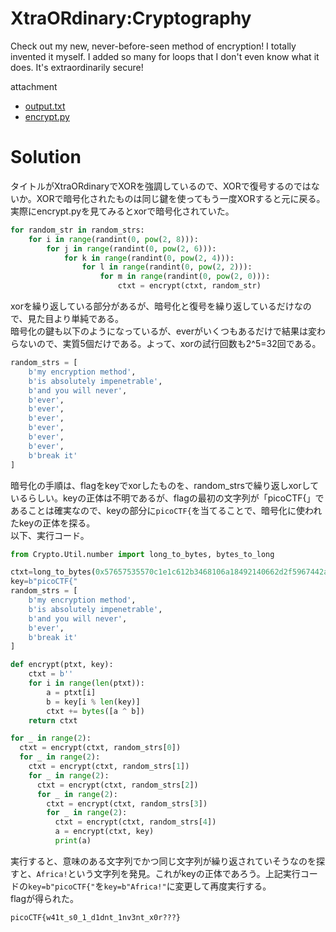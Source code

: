 # XtraORdinary:Cryptography

Check out my new, never-before-seen method of encryption! I totally invented it myself. I added so many for loops that I don't even know what it does. It's extraordinarily secure!

attachment
* [output.txt](output.txt)
* [encrypt.py](encrypt.py)

# Solution

タイトルがXtraORdinaryでXORを強調しているので、XORで復号するのではないか。XORで暗号化されたものは同じ鍵を使ってもう一度XORすると元に戻る。\
実際にencrypt.pyを見てみるとxorで暗号化されていた。
```python
for random_str in random_strs:
    for i in range(randint(0, pow(2, 8))):
        for j in range(randint(0, pow(2, 6))):
            for k in range(randint(0, pow(2, 4))):
                for l in range(randint(0, pow(2, 2))):
                    for m in range(randint(0, pow(2, 0))):
                        ctxt = encrypt(ctxt, random_str)
```
xorを繰り返している部分があるが、暗号化と復号を繰り返しているだけなので、見た目より単純である。\
暗号化の鍵も以下のようになっているが、everがいくつもあるだけで結果は変わらないので、実質5個だけである。よって、xorの試行回数も2^5=32回である。
```python
random_strs = [
    b'my encryption method',
    b'is absolutely impenetrable',
    b'and you will never',
    b'ever',
    b'ever',
    b'ever',
    b'ever',
    b'ever',
    b'ever',
    b'break it'
]
```
暗号化の手順は、flagをkeyでxorしたものを、random_strsで繰り返しxorしているらしい。keyの正体は不明であるが、flagの最初の文字列が「picoCTF{」であることは確実なので、keyの部分に`picoCTF{`を当てることで、暗号化に使われたkeyの正体を探る。\
以下、実行コード。
```python
from Crypto.Util.number import long_to_bytes, bytes_to_long

ctxt=long_to_bytes(0x57657535570c1e1c612b3468106a18492140662d2f5967442a2960684d28017931617b1f3637)
key=b"picoCTF{"
random_strs = [
    b'my encryption method',
    b'is absolutely impenetrable',
    b'and you will never',
    b'ever',
    b'break it'
]

def encrypt(ptxt, key):
    ctxt = b''
    for i in range(len(ptxt)):
        a = ptxt[i]
        b = key[i % len(key)]
        ctxt += bytes([a ^ b])
    return ctxt

for _ in range(2):
  ctxt = encrypt(ctxt, random_strs[0])
  for _ in range(2):
    ctxt = encrypt(ctxt, random_strs[1])
    for _ in range(2):
      ctxt = encrypt(ctxt, random_strs[2])
      for _ in range(2):
        ctxt = encrypt(ctxt, random_strs[3])
        for _ in range(2):
          ctxt = encrypt(ctxt, random_strs[4])
          a = encrypt(ctxt, key)
          print(a)
```

実行すると、意味のある文字列でかつ同じ文字列が繰り返されていそうなのを探すと、`Africa!`という文字列を発見。これがkeyの正体であろう。上記実行コードの`key=b"picoCTF{"`を`key=b"Africa!"`に変更して再度実行する。  
flagが得られた。

`picoCTF{w41t_s0_1_d1dnt_1nv3nt_x0r???}`


